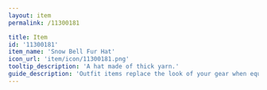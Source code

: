 ```yaml
---
layout: item
permalink: /11300181

title: Item
id: '11300181'
item_name: 'Snow Bell Fur Hat'
icon_url: 'item/icon/11300181.png'
tooltip_description: 'A hat made of thick yarn.'
guide_description: 'Outfit items replace the look of your gear when equipped.'
---
```

